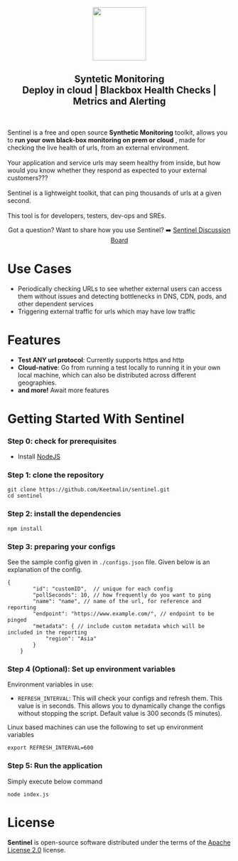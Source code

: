 <p align="center">
<img src="https://github.com/open-sre/sentinel/blob/master/readme_images/sentinel-logo.jpg?raw=true" height="120" />
</p>

<h2 align="center">
  Syntetic Monitoring</br >
  Deploy in cloud | Blackbox Health Checks | Metrics and Alerting</br>
</h2>

<br/>

<p align="left">
  Sentinel is a free and open source <strong>Synthetic Monitoring</strong> toolkit, allows you to <strong>run your own black-box monitoring on prem or cloud</strong> , made for checking the live health of urls, from an external environment.<br><br>
  Your application and service urls may seem healthy from inside, but how would you know whether they respond as expected to your external customers???<br><br>
  Sentinel is a lightweight toolkit, that can ping thousands of urls at a given second.<br><br>
  This tool is for developers, testers, dev-ops and SREs.
</p>

<p align="center">
  Got a question? Want to share how you use Sentinel? ➡️  <a href="https://github.com/open-sre/sentinel/discussions">Sentinel Discussion Board</a>
</p>


# Use Cases

- Periodically checking URLs to see whether external users can access them without issues and detecting bottlenecks in DNS, CDN, pods, and other dependent services
- Triggering external traffic for urls which may have low traffic

# Features

- **Test ANY url protocol**:  Currently supports https and http
- **Cloud-native**: Go from running a test locally to running it in your own local machine, which can also be distributed across different geographies.
- **and more!** Await more features

# Getting Started With Sentinel

### Step 0: check for prerequisites

- Install [NodeJS](https://nodejs.org/en/)

### Step 1: clone the repository

```
git clone https://github.com/Keetmalin/sentinel.git
cd sentinel
```
### Step 2: install the dependencies
```
npm install
```

### Step 3: preparing your configs

See the sample config given in `./configs.json` file. Given below is an explanation of the config.

```
{
        "id": "customID",  // unique for each config
        "pollSeconds": 10, // how frequently do you want to ping
        "name": "name", // name of the url, for reference and reporting
        "endpoint": "https://www.example.com/", // endpoint to be pinged
        "metadata": { // include custom metadata which will be included in the reporting
            "region": "Asia"
        }
    }
```

### Step 4 (Optional): Set up environment variables

Environment variables in use:
- `REFRESH_INTERVAL`: This will check your configs and refresh them. This value is in seconds. This allows you to dynamically change the configs without stopping the script. Default value is 300 seconds (5 minutes).

Linux based machines can use the following to set up environment variables

```
export REFRESH_INTERVAL=600
```

### Step 5: Run the application
Simply execute below command
```
node index.js
```

# License

**Sentinel** is open-source software distributed under the terms of the [Apache License 2.0](https://www.apache.org/licenses/LICENSE-2.0) license.

